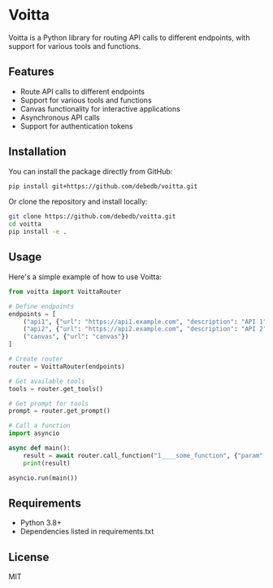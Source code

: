 # Voitta

Voitta is a Python library for routing API calls to different endpoints, with support for various tools and functions.

## Features

- Route API calls to different endpoints
- Support for various tools and functions
- Canvas functionality for interactive applications
- Asynchronous API calls
- Support for authentication tokens

## Installation

You can install the package directly from GitHub:

```bash
pip install git+https://github.com/debedb/voitta.git
```

Or clone the repository and install locally:

```bash
git clone https://github.com/debedb/voitta.git
cd voitta
pip install -e .
```

## Usage

Here's a simple example of how to use Voitta:

```python
from voitta import VoittaRouter

# Define endpoints
endpoints = [
    ("api1", {"url": "https://api1.example.com", "description": "API 1"}),
    ("api2", {"url": "https://api2.example.com", "description": "API 2"}),
    ("canvas", {"url": "canvas"})
]

# Create router
router = VoittaRouter(endpoints)

# Get available tools
tools = router.get_tools()

# Get prompt for tools
prompt = router.get_prompt()

# Call a function
import asyncio

async def main():
    result = await router.call_function("1____some_function", {"param": "value"}, token=None, oauth_token=None)
    print(result)

asyncio.run(main())
```

## Requirements

- Python 3.8+
- Dependencies listed in requirements.txt

## License

MIT
